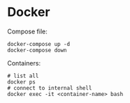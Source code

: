 # Docker 

Compose file:
```
docker-compose up -d
docker-compose down
```

Containers:
```
# list all
docker ps
# connect to internal shell
docker exec -it <container-name> bash
```
